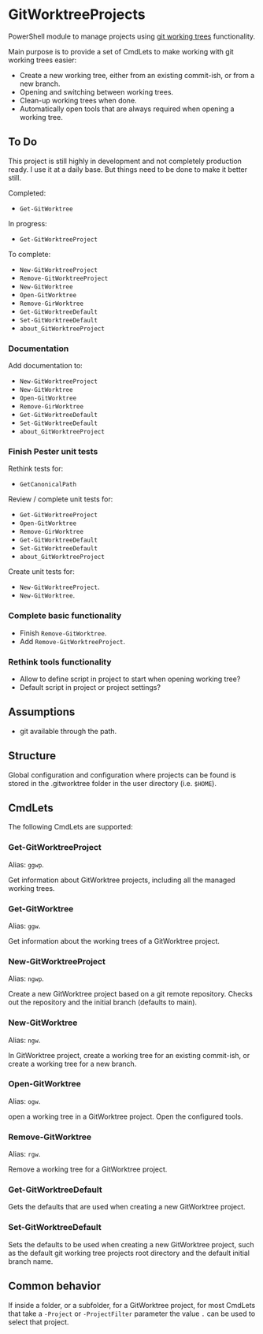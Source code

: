 # GitWorktreeProjects

PowerShell module to manage projects using [git working trees](https://git-scm.com/docs/git-worktree) functionality.

Main purpose is to provide a set of CmdLets to make working with git working trees easier:

- Create a new working tree, either from an existing commit-ish, or from a new branch.
- Opening and switching between working trees.
- Clean-up working trees when done.
- Automatically open tools that are always required when opening a working tree.

## To Do

This project is still highly in development and not completely production ready. I use it at a daily base. But things need to be done to make it better still.

Completed:

- `Get-GitWorktree`

In progress:

- `Get-GitWorktreeProject`

To complete:

- `New-GitWorktreeProject`
- `Remove-GitWorktreeProject`
- `New-GitWorktree`
- `Open-GitWorktree`
- `Remove-GirWorktree`
- `Get-GitWorktreeDefault`
- `Set-GitWorktreeDefault`
- `about_GitWorktreeProject`

### Documentation

Add documentation to:

- `New-GitWorktreeProject`
- `New-GitWorktree`
- `Open-GitWorktree`
- `Remove-GirWorktree`
- `Get-GitWorktreeDefault`
- `Set-GitWorktreeDefault`
- `about_GitWorktreeProject`

### Finish Pester unit tests

Rethink tests for:

- `GetCanonicalPath`

Review / complete unit tests for:

- `Get-GitWorktreeProject`
- `Open-GitWorktree`
- `Remove-GirWorktree`
- `Get-GitWorktreeDefault`
- `Set-GitWorktreeDefault`
- `about_GitWorktreeProject`

Create unit tests for:

- `New-GitWorktreeProject`.
- `New-GitWorktree`.

### Complete basic functionality

- Finish `Remove-GitWorktree`.
- Add `Remove-GitWorktreeProject`.

### Rethink tools functionality

- Allow to define script in project to start when opening working tree?
- Default script in project or project settings?

## Assumptions

- git available through the path.

## Structure

Global configuration and configuration where projects can be found is stored in the .gitworktree folder in the user directory (i.e. `$HOME`).

## CmdLets

The following CmdLets are supported:

### Get-GitWorktreeProject

Alias: `ggwp`.

Get information about GitWorktree projects, including all the managed working trees.

### Get-GitWorktree

Alias: `ggw`.

Get information about the working trees of a GitWorktree project.

### New-GitWorktreeProject

Alias: `ngwp`.

Create a new GitWorktree project based on a git remote repository. Checks out the repository and the initial branch (defaults to main).

### New-GitWorktree

Alias: `ngw`.

In GitWorktree project, create a working tree for an existing commit-ish, or create a working tree for a new branch.

### Open-GitWorktree

Alias: `ogw`.

open a working tree in a GitWorktree project. Open the configured tools.

### Remove-GitWorktree

Alias: `rgw`.

Remove a working tree for a GitWorktree project.

### Get-GitWorktreeDefault

Gets the defaults that are used when creating a new GitWorktree project.

### Set-GitWorktreeDefault

Sets the defaults to be used when creating a new GitWorktree project, such as the default git working tree projects root directory and the default initial branch name.

## Common behavior

If inside a folder, or a subfolder, for a GitWorktree project, for most CmdLets that take a `-Project` or `-ProjectFilter` parameter the value `.` can be used to select that project.
